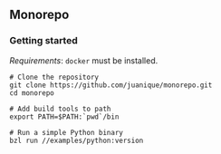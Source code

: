 ## Monorepo

### Getting started

*Requirements*: `docker` must be installed.

```
# Clone the repository
git clone https://github.com/juanique/monorepo.git
cd monorepo

# Add build tools to path
export PATH=$PATH:`pwd`/bin

# Run a simple Python binary
bzl run //examples/python:version
```